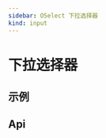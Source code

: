 ```yaml
---
sidebar: OSelect 下拉选择器
kind: input
---
```


# 下拉选择器

## 示例

<!-- @usage SelectUsage -->
<!-- @case:a|k|e SelectSize -->
<!-- @case:a|k|e SelectBasic -->

## Api

<!-- @api OSelect -->
<!-- @api ../../option/__docs__/OOption -->

